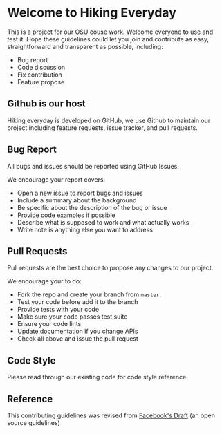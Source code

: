 # Welcome to Hiking Everyday

This is a project for our OSU couse work. Welcome everyone to use and test it.
Hope these guidelines could let you join and contribute as easy, straightforward and 
transparent as possible, including:

* Bug report
* Code discussion
* Fix contribution
* Feature propose

## Github is our host

Hiking everyday is developed on GitHub, we use Github to maintain our project 
including feature requests, issue tracker, and pull requests.

## Bug Report

All bugs and issues should be reported using GitHub Issues.

We encourage your report covers:
* Open a new issue to report bugs and issues
* Include a summary about the background
* Be specific about the description of the bug or issue
* Provide code examples if possible
* Describe what is supposed to work and what actually works
* Write note is anything else you want to address

## Pull Requests

Pull requests are the best choice to propose any changes to our project.

We encourage your to do:
* Fork the repo and create your branch from `master`.
* Test your code before add it to the branch
* Provide tests with your code
* Make sure your code passes test suite
* Ensure your code lints
* Update documentation if you change APIs
* Check all above and issue the pull request

## Code Style

Please read through our existing code for code style reference. 

## Reference

This contributing guidelines was revised from [Facebook's Draft](https://github.com/facebook/draft-js/blob/a9316a723f9e918afde44dea68b5f9f39b7d9b00/CONTRIBUTING.md)
(an open source guidelines)
